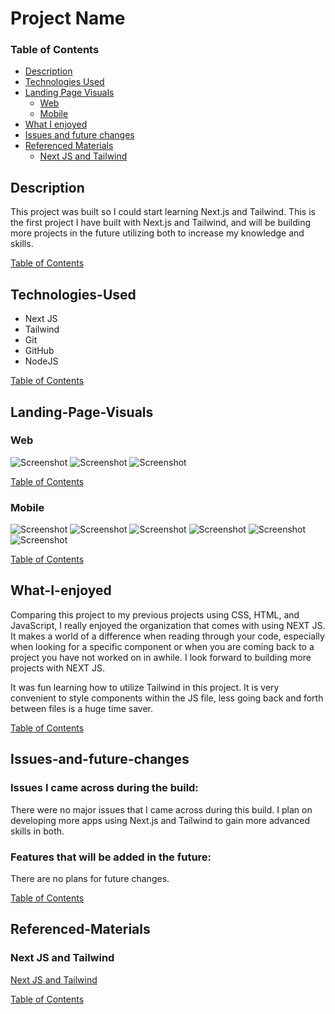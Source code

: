 # Project Name

### Table of Contents

- [Description](#Description)
- [Technologies Used](#Technologies-Used)
- [Landing Page Visuals](#Landing-Page-Visuals)
  - [Web](#Web)
  - [Mobile](#Mobile)
- [What I enjoyed](#What-I-enjoyed)
- [Issues and future changes](#Issues-and-future-changes)
- [Referenced Materials](#Referenced-Materials)
  - [Next JS and Tailwind](#Next-JS-and-Tailwind)

## Description

This project was built so I could start learning Next.js and Tailwind. This is the first project I have built with Next.js and Tailwind, and will be building more projects in the future utilizing both to increase my knowledge and skills.

[Table of Contents](#Table-of-Contents)

## Technologies-Used

- Next JS
- Tailwind
- Git
- GitHub
- NodeJS

[Table of Contents](#Table-of-Contents)

## Landing-Page-Visuals

### Web

![Screenshot](/README-IMGS/portfolio-njs-desktop1.png)
![Screenshot](/README-IMGS/portfolio-njs-desktop2.png)
![Screenshot](/README-IMGS/portfolio-njs-desktop3.png)

[Table of Contents](#Table-of-Contents)

### Mobile

![Screenshot](/README-IMGS/portfolio-njs-mobile1.png)
![Screenshot](/README-IMGS/portfolio-njs-mobile2.png)
![Screenshot](/README-IMGS/portfolio-njs-mobile3.png)
![Screenshot](/README-IMGS/portfolio-njs-mobile4.png)
![Screenshot](/README-IMGS/portfolio-njs-mobile5.png)
![Screenshot](/README-IMGS/portfolio-njs-mobile6.png)

[Table of Contents](#Table-of-Contents)

## What-I-enjoyed

Comparing this project to my previous projects using CSS, HTML, and JavaScript, I really enjoyed the organization that comes with using NEXT JS. It makes a world of a difference when reading through your code, especially when looking for a specific component or when you are coming back to a project you have not worked on in awhile. I look forward to building more projects with NEXT JS.

It was fun learning how to utilize Tailwind in this project. It is very convenient to style components within the JS file, less going back and forth between files is a huge time saver.

[Table of Contents](#Table-of-Contents)

## Issues-and-future-changes

### Issues I came across during the build:

There were no major issues that I came across during this build. I plan on developing more apps using Next.js and Tailwind to gain more advanced skills in both.

### Features that will be added in the future:

There are no plans for future changes.

[Table of Contents](#Table-of-Contents)

## Referenced-Materials

### Next JS and Tailwind

[Next JS and Tailwind](https://www.youtube.com/watch?v=CMx51wpd7g4&t=377s)

[Table of Contents](#Table-of-Contents)

